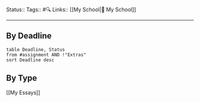 Status:: 
Tags:: #🔍 
Links:: [[My School|🏫 My School]]
___

## By Deadline
```dataview
table Deadline, Status
from #assignment AND !"Extras"
sort Deadline desc
```
## By Type
[[My Essays]]